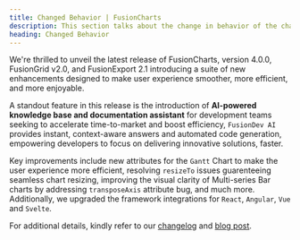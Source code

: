 ```yaml
---
title: Changed Behavior | FusionCharts
description: This section talks about the change in behavior of the charts with the latest released version.
heading: Changed Behavior
---
```


We're thrilled to unveil the latest release of FusionCharts, version 4.0.0, FusionGrid v2.0, and FusionExport 2.1 introducing a suite of new enhancements designed to make  user experience smoother, more efficient, and more enjoyable.

A standout feature in this release is the introduction of **AI-powered knowledge base and documentation assistant** for development teams seeking to accelerate time-to-market and boost efficiency, `FusionDev AI` provides instant, context-aware answers and automated code generation, empowering developers to focus on delivering innovative solutions, faster.

Key improvements include new attributes for the `Gantt` Chart to make the user experience more efficient, resolving `resizeTo` issues guarenteeing seamless chart resizing, improving the visual clarity of Multi-series Bar charts by addressing `transposeAxis` attribute bug, and much more. Additionally, we upgraded the framework integrations for `React`, `Angular`, `Vue` and `Svelte`.

For additional details, kindly refer to our [changelog](https://www.fusioncharts.com/dev/upgrading/change-log/) and [blog post](https://www.fusioncharts.com/blog/fusioncharts-v3-23-and-fusiontime-v2-9-elevating-data-visualization-to-new-heights/). 
